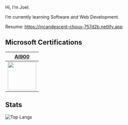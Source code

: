 Hi, I’m Joel.

I’m currently learning Software and Web Development.

Resume: https://incandescent-choux-757d2b.netlify.app

## Microsoft Certifications

|[AI900](https://www.linkedin.com/feed/update/urn:li:activity:7085432901764284417/)|
|---|
|<img src="https://github.com/joel-mainey/joel-mainey/assets/64710295/a3ed4c9a-1804-466c-ad3d-2dcb9b87b0b6" width="90px">|


## Stats

![Top Langs](https://github-readme-stats.vercel.app/api/top-langs/?username=joel-mainey&layout=compact&theme=radical)
